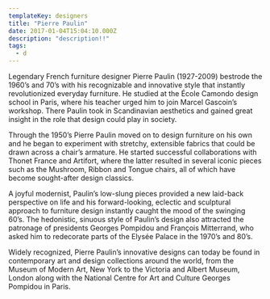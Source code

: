 ```yaml
---
templateKey: designers
title: "Pierre Paulin"
date: 2017-01-04T15:04:10.000Z
description: "description!!"
tags:
  - d
---
```


Legendary French furniture designer Pierre Paulin (1927-2009) bestrode the 1960’s and 70’s with his recognizable and innovative style that instantly revolutionized everyday furniture. He studied at the École Camondo design school in Paris, where his teacher urged him to join Marcel Gascoin’s workshop. There Paulin took in Scandinavian aesthetics and gained great insight in the role that design could play in society.

Through the 1950’s Pierre Paulin moved on to design furniture on his own and he began to experiment with stretchy, extensible fabrics that could be drawn across a chair’s armature. He started successful collaborations with Thonet France and Artifort, where the latter resulted in several iconic pieces such as the Mushroom, Ribbon and Tongue chairs, all of which have become sought-after design classics.

A joyful modernist, Paulin’s low-slung pieces provided a new laid-back perspective on life and his forward-looking, eclectic and sculptural approach to furniture design instantly caught the mood of the swinging 60’s. The hedonistic, sinuous style of Paulin’s design also attracted the patronage of presidents Georges Pompidou and François Mitterrand, who asked him to redecorate parts of the Elysée Palace in the 1970’s and 80’s.

Widely recognized, Pierre Paulin’s innovative designs can today be found in contemporary art and design collections around the world, from the Museum of Modern Art, New York to the Victoria and Albert Museum, London along with the National Centre for Art and Culture Georges Pompidou in Paris.
